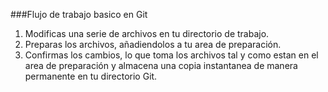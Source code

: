 ###Flujo de trabajo basico en Git

1. Modificas una serie de archivos en tu directorio de trabajo.
2. Preparas los archivos, añadiendolos a tu area de preparación.
3. Confirmas los cambios, lo que toma los archivos tal y como estan en el area de preparación y almacena una copia instantanea de manera permanente en tu directorio Git.
